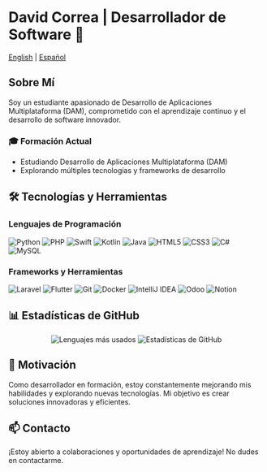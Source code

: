 # David Correa | Desarrollador de Software 🚀

[English](README.md) | [Español](README-es.md)

## Sobre Mí

Soy un estudiante apasionado de Desarrollo de Aplicaciones Multiplataforma (DAM), comprometido con el aprendizaje continuo y el desarrollo de software innovador.

### 🎓 Formación Actual
- Estudiando Desarrollo de Aplicaciones Multiplataforma (DAM)
- Explorando múltiples tecnologías y frameworks de desarrollo

## 🛠️ Tecnologías y Herramientas

### Lenguajes de Programación
![Python](https://img.shields.io/badge/Python-3776AB.svg?logo=python&logoColor=white)
![PHP](https://img.shields.io/badge/PHP-777BB4.svg?logo=php&logoColor=white)
![Swift](https://img.shields.io/badge/Swift-FA7343.svg?logo=swift&logoColor=white)
![Kotlin](https://img.shields.io/badge/Kotlin-0095D5.svg?logo=kotlin&logoColor=white)
![Java](https://img.shields.io/badge/Java-ED8B00.svg?logo=java&logoColor=white)
![HTML5](https://img.shields.io/badge/HTML-E34F26.svg?logo=html5&logoColor=white)
![CSS3](https://img.shields.io/badge/CSS-1572B6.svg?logo=css3&logoColor=white)
![C#](https://img.shields.io/badge/C%23-239120.svg?logo=c-sharp&logoColor=white)
![MySQL](https://img.shields.io/badge/MySQL-4479A1.svg?logo=mysql&logoColor=white) 

### Frameworks y Herramientas
![Laravel](https://img.shields.io/badge/Laravel-FF2D20.svg?logo=laravel&logoColor=white) 
![Flutter](https://img.shields.io/badge/Flutter-02569B.svg?logo=flutter&logoColor=white) 
![Git](https://img.shields.io/badge/Git-F05032.svg?logo=git&logoColor=white) 
![Docker](https://img.shields.io/badge/Docker-2496ED.svg?logo=docker&logoColor=white) 
![IntelliJ IDEA](https://img.shields.io/badge/IntelliJ_IDEA-000000.svg?logo=intellij-idea&logoColor=white)
![Odoo](https://img.shields.io/badge/Odoo-512B58.svg?logo=odoo&logoColor=white)
![Notion](https://img.shields.io/badge/Notion-000000.svg?logo=notion&logoColor=white)


## 📊 Estadísticas de GitHub

<div align="center">
  <img src="https://github-readme-stats.vercel.app/api/top-langs?username=XCDavidXD2&show_icons=true&theme=dark&locale=en&layout=compact" alt="Lenguajes más usados"/>
  <img src="https://github-readme-stats.vercel.app/api?username=XCDavidXD2&show_icons=true&theme=dark&locale=en" alt="Estadísticas de GitHub"/>
</div>

## 🌟 Motivación

Como desarrollador en formación, estoy constantemente mejorando mis habilidades y explorando nuevas tecnologías. Mi objetivo es crear soluciones innovadoras y eficientes.

## 📫 Contacto

¡Estoy abierto a colaboraciones y oportunidades de aprendizaje! No dudes en contactarme.

